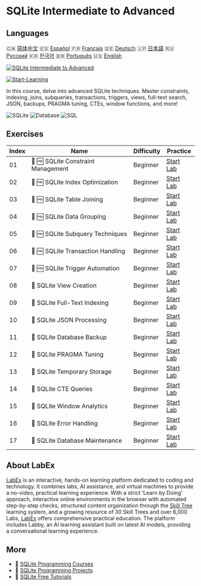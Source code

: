 # SQLite Intermediate to Advanced

## Languages

🇨🇳 [简体中文](README_zh.md) 🇪🇸 [Español](README_es.md) 🇫🇷 [Français](README_fr.md) 🇩🇪 [Deutsch](README_de.md) 🇯🇵 [日本語](README_ja.md) 🇷🇺 [Русский](README_ru.md) 🇰🇷 [한국어](README_ko.md) 🇧🇷 [Português](README_pt.md) 🇺🇸 [English](README.md) 

[![SQLite Intermediate to Advanced](https://cover-creator.labex.io/sqlite-intermediate-to-advanced.png)](https://labex.io/courses/sqlite-intermediate-to-advanced)

[![Start-Learning](https://img.shields.io/badge/Start-Learning-whitesmoke?style=for-the-badge)](https://labex.io/courses/sqlite-intermediate-to-advanced)

In this course, delve into advanced SQLite techniques. Master constraints, indexing, joins, subqueries, transactions, triggers, views, full-text search, JSON, backups, PRAGMA tuning, CTEs, window functions, and more!

![SQLite](https://img.shields.io/badge/SQLite-whitesmoke?style=for-the-badge&logo=sqlite)
![Database](https://img.shields.io/badge/Database-whitesmoke?style=for-the-badge&logo=database)
![SQL](https://img.shields.io/badge/SQL-whitesmoke?style=for-the-badge&logo=sql)


## Exercises

|   Index | Name                               | Difficulty   | Practice                                                                                                                                        |
|---------|------------------------------------|--------------|-------------------------------------------------------------------------------------------------------------------------------------------------|
|      01 | 🧩 🆓 SQLite Constraint Management | Beginner     | <a target='_blank' href='https://labex.io/labs/sqlite-sqlite-constraint-management-552545?course=sqlite-intermediate-to-advanced'>Start Lab</a> |
|      02 | 🧩 🆓 SQLite Index Optimization    | Beginner     | <a target='_blank' href='https://labex.io/labs/sqlite-sqlite-index-optimization-552552?course=sqlite-intermediate-to-advanced'>Start Lab</a>    |
|      03 | 🧩 🆓 SQLite Table Joining         | Beginner     | <a target='_blank' href='https://labex.io/labs/sqlite-sqlite-table-joining-552556?course=sqlite-intermediate-to-advanced'>Start Lab</a>         |
|      04 | 🧩 🆓 SQLite Data Grouping         | Beginner     | <a target='_blank' href='https://labex.io/labs/sqlite-sqlite-data-grouping-552547?course=sqlite-intermediate-to-advanced'>Start Lab</a>         |
|      05 | 🧩 🆓 SQLite Subquery Techniques   | Beginner     | <a target='_blank' href='https://labex.io/labs/sqlite-sqlite-subquery-techniques-552555?course=sqlite-intermediate-to-advanced'>Start Lab</a>   |
|      06 | 🧩 🆓 SQLite Transaction Handling  | Beginner     | <a target='_blank' href='https://labex.io/labs/sqlite-sqlite-transaction-handling-552558?course=sqlite-intermediate-to-advanced'>Start Lab</a>  |
|      07 | 🧩 🆓 SQLite Trigger Automation    | Beginner     | <a target='_blank' href='https://labex.io/labs/sqlite-sqlite-trigger-automation-552559?course=sqlite-intermediate-to-advanced'>Start Lab</a>    |
|      08 | 🧩  SQLite View Creation           | Beginner     | <a target='_blank' href='https://labex.io/labs/sqlite-sqlite-view-creation-552560?course=sqlite-intermediate-to-advanced'>Start Lab</a>         |
|      09 | 🧩  SQLite Full-Text Indexing      | Beginner     | <a target='_blank' href='https://labex.io/labs/sqlite-sqlite-full-text-indexing-552551?course=sqlite-intermediate-to-advanced'>Start Lab</a>    |
|      10 | 🧩  SQLite JSON Processing         | Beginner     | <a target='_blank' href='https://labex.io/labs/sqlite-sqlite-json-processing-552553?course=sqlite-intermediate-to-advanced'>Start Lab</a>       |
|      11 | 🧩  SQLite Database Backup         | Beginner     | <a target='_blank' href='https://labex.io/labs/sqlite-sqlite-database-backup-552548?course=sqlite-intermediate-to-advanced'>Start Lab</a>       |
|      12 | 🧩  SQLite PRAGMA Tuning           | Beginner     | <a target='_blank' href='https://labex.io/labs/sqlite-sqlite-pragma-tuning-552554?course=sqlite-intermediate-to-advanced'>Start Lab</a>         |
|      13 | 🧩  SQLite Temporary Storage       | Beginner     | <a target='_blank' href='https://labex.io/labs/sqlite-sqlite-temporary-storage-552557?course=sqlite-intermediate-to-advanced'>Start Lab</a>     |
|      14 | 🧩  SQLite CTE Queries             | Beginner     | <a target='_blank' href='https://labex.io/labs/sqlite-sqlite-cte-queries-552546?course=sqlite-intermediate-to-advanced'>Start Lab</a>           |
|      15 | 🧩  SQLite Window Analytics        | Beginner     | <a target='_blank' href='https://labex.io/labs/sqlite-sqlite-window-analytics-552561?course=sqlite-intermediate-to-advanced'>Start Lab</a>      |
|      16 | 🧩  SQLite Error Handling          | Beginner     | <a target='_blank' href='https://labex.io/labs/sqlite-sqlite-error-handling-552550?course=sqlite-intermediate-to-advanced'>Start Lab</a>        |
|      17 | 🧩  SQLite Database Maintenance    | Beginner     | <a target='_blank' href='https://labex.io/labs/sqlite-sqlite-database-maintenance-552549?course=sqlite-intermediate-to-advanced'>Start Lab</a>  |

## About LabEx

[LabEx](https://labex.io) is an interactive, hands-on learning platform dedicated to coding and technology. It combines labs, AI assistance, and virtual machines to provide a no-video, practical learning experience. With a strict 'Learn by Doing' approach, interactive online environments in the browser with automated step-by-step checks, structured content organization through the [Skill Tree](https://labex.io/learn) learning system, and a growing resource of 30 Skill Trees and over 6,000 Labs, [LabEx](https://labex.io) offers comprehensive practical education. The platform includes Labby, an AI learning assistant built on latest AI models, providing a conversational learning experience.

## More

- 🔗 [SQLite Programming Courses](https://github.com/labex-labs/awesome-programming-courses)
- 🔗 [SQLite Programming Projects](https://github.com/labex-labs/awesome-programming-projects)
- 🔗 [SQLite Free Tutorials](https://github.com/labex-labs/sqlite-free-tutorials)

